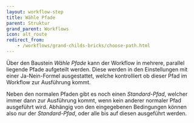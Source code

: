 ```yaml
---
layout: workflow-step
title: Wähle Pfade
parent: Struktur
grand_parent: Workflows
icon: alt_route
redirect_from:
    - /workflows/grand-childs-bricks/choose-path.html
---
```


Über den Baustein _Wähle Pfade_ kann der Workflow in mehrere, parallel liegende Pfade aufgeteilt werden. Diese werden in den Einstellungen mit einer Ja-Nein-Formel ausgestattet, welche kontrolliert ob dieser Pfad im Workflow zur Ausführung kommt.

Neben den normalen Pfaden gibt es noch einen _Standard-Pfad_, welcher immer dann zur Ausführung kommt, wenn kein anderer normaler Pfad ausgeführt wird.
Abhängig von den eingegebenen Bedingungen können also nur der _Standard-Pfad_, oder alle bis auf diesen ausgeführt werden.
